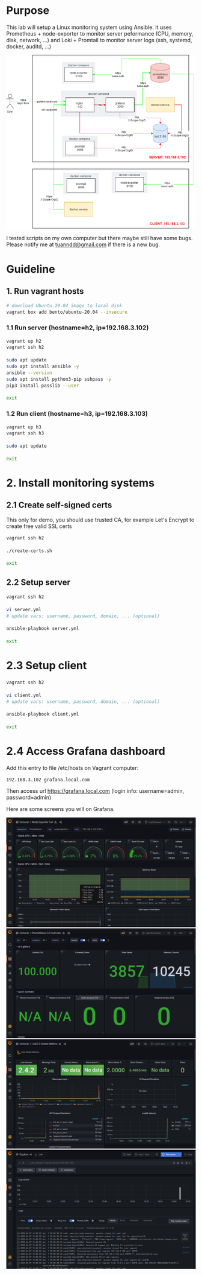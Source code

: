 # Purpose

This lab will setup a Linux monitoring system using Ansible. It uses Prometheus + node-exporter to monitor server peformance (CPU, memory, disk, network, ...) and Loki + Promtail to monitor server logs (ssh, systemd, docker, auditd, ...)

![](deployment.png)

I tested scripts on my own computer but there maybe still have some bugs. Please notify me at tuanndd@gmail.com if there is a new bug.

# Guideline
## 1. Run vagrant hosts
```bash
# download Ubuntu 20.04 image to local disk
vagrant box add bento/ubuntu-20.04 --insecure
```

### 1.1 Run server (hostname=h2, ip=192.168.3.102)
```bash
vagrant up h2
vagrant ssh h2

sudo apt update
sudo apt install ansible -y
ansible --version
sudo apt install python3-pip sshpass -y
pip3 install passlib --user

exit
```

### 1.2 Run client (hostname=h3, ip=192.168.3.103)
```bash
vagrant up h3
vagrant ssh h3

sudo apt update

exit
```

# 2. Install monitoring systems
## 2.1 Create self-signed certs
This only for demo, you should use trusted CA, for example Let's Encrypt to create free valid SSL certs 

```bash
vagrant ssh h2

./create-certs.sh

exit
```

## 2.2 Setup server
```bash
vagrant ssh h2

vi server.yml
# update vars: username, password, domain, ... (optional)

ansible-playbook server.yml

exit
```

# 2.3 Setup client
```bash
vagrant ssh h2

vi client.yml
# update vars: username, password, domain, ... (optional)

ansible-playbook client.yml

exit
```

# 2.4 Access Grafana dashboard
Add this entry to file /etc/hosts on Vagrant computer:
```
192.168.3.102 grafana.local.com
```
Then access url https://grafana.local.com (login info: username=admin, password=admin)

Here are some screens you will on Grafana.

![](screenshots/node-exporter-metrics.png)
![](screenshots/prometheus-metrics.png)
![](screenshots/loki-metrics.png)
![](screenshots/loki-logs.png)
